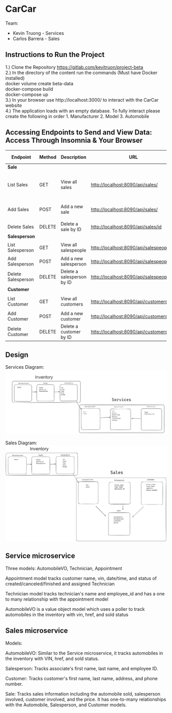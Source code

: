 # CarCar

Team:

- Kevin Truong - Services
- Carlos Barrera - Sales

## Instructions to Run the Project

1.) Clone the Repository https://gitlab.com/kevitruon/project-beta <br>
2.) In the directory of the content run the commands (Must have Docker installed)<br>
docker volume create beta-data<br>
docker-compose build<br>
docker-compose up<br>
3.) In your browser use http://localhost:3000/ to interact with the CarCar website<br>
4.) The application loads with an empty database. To fully interact please create the following in order 1. Manufacturer 2. Model 3. Automobile

## Accessing Endpoints to Send and View Data: Access Through Insomnia & Your Browser

| Endpoint           | Method | Description                | URL                                                                                  | Request Payload                                            | Response                                                           |
| ------------------ | ------ | -------------------------- | ------------------------------------------------------------------------------------ | ---------------------------------------------------------- | ------------------------------------------------------------------ |
| **Sale**           |        |                            |                                                                                      |                                                            |                                                                    |
| List Sales         | GET    | View all sales             | [http://localhost:8090/api/sales/](http://localhost:8090/api/sales/)                 |                                                            | ![List Sales](ghi/app/public/listsale.png)                         |
| Add Sales          | POST   | Add a new sale             | [http://localhost:8090/api/sales/](http://localhost:8090/api/sales/)                 | ![Add Sales JSON](ghi/app/public/addsalejson.png)          | ![Add Sales Response](ghi/app/public/addsaleresponse.png)          |
| Delete Sales       | DELETE | Delete a sale by ID        | [http://localhost:8090/api/sales/id](http://localhost:8090/api/sales/id)             |                                                            | ![Delete Sales](ghi/app/public/delete.png)                         |
| **Salesperson**    |        |                            |                                                                                      |                                                            |                                                                    |
| List Salesperson   | GET    | View all salespeople       | [http://localhost:8090/api/salespeople/](http://localhost:8090/api/salespeople/)     |                                                            | ![List Salesperson](ghi/app/public/listsalesperson.png)            |
| Add Salesperson    | POST   | Add a new salesperson      | [http://localhost:8090/api/salespeople/](http://localhost:8090/api/salespeople/)     | ![Add Salesperson JSON](ghi/app/public/salepersonjson.png) | ![Add Salesperson Response](ghi/app/public/salepersonresponse.png) |
| Delete Salesperson | DELETE | Delete a salesperson by ID | [http://localhost:8090/api/salespeople/id](http://localhost:8090/api/salespeople/id) |                                                            | ![Delete Salesperson](ghi/app/public/delete.png)                   |
| **Customer**       |        |                            |                                                                                      |                                                            |                                                                    |
| List Customer      | GET    | View all customers         | [http://localhost:8090/api/customers/](http://localhost:8090/api/customers/)         |                                                            | ![List Customer](ghi/app/public/listcustomer.png)                  |
| Add Customer       | POST   | Add a new customer         | [http://localhost:8090/api/customers/](http://localhost:8090/api/customers/)         | ![Add Customer JSON](ghi/app/public/customerjson.png)      | ![Add Customer Response](ghi/app/public/customerjson.png)          |
| Delete Customer    | DELETE | Delete a customer by ID    | [http://localhost:8090/api/customers/id](http://localhost:8090/api/customers/id)     |                                                            | ![Delete Customer](ghi/app/public/delete.png)                      |

## Design

Services Diagram: ![alt text](ghi/app/public/image.png)

Sales Diagram: ![alt text](ghi/app/public/salediagram.png)

## Service microservice

Three models: AutomobileVO, Technician, Appointment

Appointment model tracks customer name, vin, date/time, and status of created/canceled/finished and assigned Technician

Technician model tracks technician's name and employee_id and has a one to many relationship with the appointment model

AutomobileVO is a value object model which uses a poller to track automobiles in the inventory with vin, href, and sold status

## Sales microservice

Models:

AutomobileVO: Similar to the Service microservice, it tracks automobiles in the inventory with VIN, href, and sold status.

Salesperson: Tracks associate's first name, last name, and employee ID.

Customer: Tracks customer's first name, last name, address, and phone number.

Sale: Tracks sales information including the automobile sold, salesperson involved, customer involved, and the price. It has one-to-many relationships with the Automobile, Salesperson, and Customer models.
